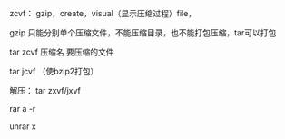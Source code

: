 zcvf： gzip，create，visual（显示压缩过程）file，

gzip 只能分别单个压缩文件，不能压缩目录，也不能打包压缩，tar可以打包

tar zcvf 压缩名 要压缩的文件

tar jcvf （使bzip2打包）

解压： tar zxvf/jxvf





rar a -r

unrar x





